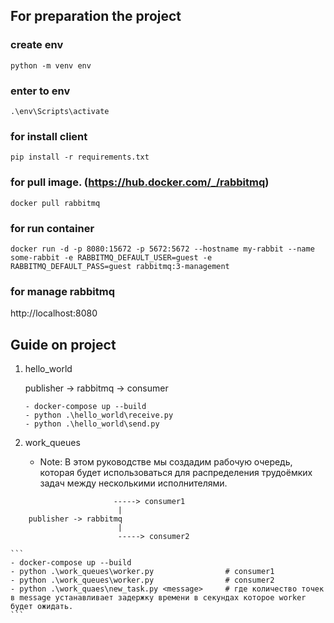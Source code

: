 ## For preparation the project

### create env
```python -m venv env```

### enter to env
```.\env\Scripts\activate```

### for install client
```pip install -r requirements.txt```

### for pull image. (https://hub.docker.com/_/rabbitmq)
```docker pull rabbitmq```

### for run container
```docker run -d -p 8080:15672 -p 5672:5672 --hostname my-rabbit --name some-rabbit -e RABBITMQ_DEFAULT_USER=guest -e RABBITMQ_DEFAULT_PASS=guest rabbitmq:3-management```


### for manage rabbitmq
http://localhost:8080


## Guide on project

1. hello_world

    publisher -> rabbitmq -> consumer

    ```
    - docker-compose up --build
    - python .\hello_world\receive.py
    - python .\hello_world\send.py
    ```
2. work_queues
    - Note: В этом руководстве мы создадим рабочую очередь, которая будет использоваться для распределения трудоёмких задач между несколькими исполнителями.


```
                       -----> consumer1
                        |
    publisher -> rabbitmq
                        |
                        -----> consumer2
```


    ```
    - docker-compose up --build
    - python .\work_queues\worker.py                # consumer1
    - python .\work_queues\worker.py                # consumer2
    - python .\work_quaes\new_task.py <message>     # где количество точек в message устанавливает задержку времени в секундах которое worker будет ожидать.
    ```
